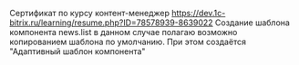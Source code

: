 Сертификат по курсу контент-менеджер https://dev.1c-bitrix.ru/learning/resume.php?ID=78578939-8639022
Создание шаблона компонента news.list в данном случае полагаю возможно копированием шаблона по умолчанию. При этом создаётся "Адаптивный шаблон компонента" 
